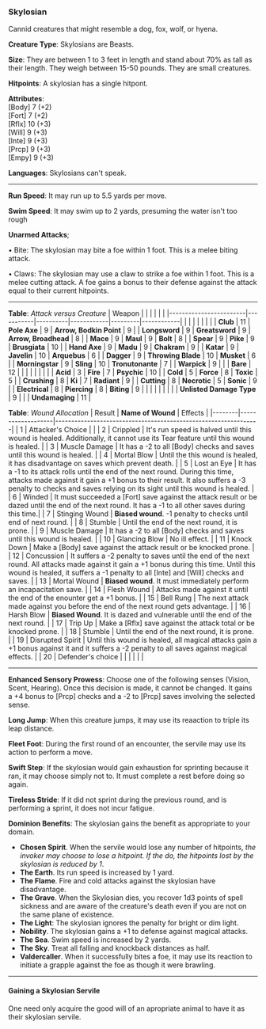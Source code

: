 ### Skylosian
Cannid creatures that might resemble a dog, fox, wolf, or hyena.

**Creature Type**: Skylosians are Beasts.

**Size**: They are between 1 to 3 feet in length and stand about 70% as tall as their length. They weigh between 15-50 pounds. They are small creatures.

**Hitpoints**: A skylosian has a single hitpont.

**Attributes**:  
[Body] 7 (+2)  
[Fort] 7 (+2)  
[Rflx] 10 (+3)  
[Will] 9 (+3)  
[Inte] 9 (+3)  
[Prcp] 9 (+3)  
[Empy] 9 (+3)  

**Languages**: Skylosians can't speak.

-----

**Run Speed**: It may run up to 5.5 yards per move.

**Swim Speed**: It may swim up to 2 yards, presuming the water isn't too rough

**Unarmed Attacks**;

 • Bite: The skylosian may bite a foe within 1 foot. This is a melee biting attack.

 • Claws: The skylosian may use a claw to strike a foe within 1 foot. This is a melee cutting attack. A foe gains a bonus to their defense against the attack equal to their current hitpoints.

-----

**Table**: *Attack versus Creature*
| Weapon                 |          |            |         |            |         |
|------------------------|-----------|----------|------------|---------|------------|
|                        |          |            |         |            |         |
| **Club**                   | 11    | **Pole Axe**         | 9     | **Arrow, Bodkin Point**    | 9    |
| **Longsword**              | 9     | **Greatsword**       | 9     | **Arrow, Broadhead**       | 8    |
| **Mace**                   | 9     | **Maul**             | 9    | **Bolt** | 8    |
| **Spear**                  | 9     | **Pike**             | 9     | **Brusgiata** | 10     |
| **Hand Axe**               | 9     | **Madu**             | 9     | **Chakram** | 9    |
| **Katar**                  | 9     | **Javelin**          | 10   | **Arquebus** | 6    |
| **Dagger**                 | 9     | **Throwing Blade**   | 10   | **Musket** |  6    |
| **Morningstar**            | 9     | **Sling**            | 10    | **Tronutonante** | 7    |
| **Warpick**                | 9     |              |         |  **Bare** |   12  |
|                        |           |          |            |         |            |
| **Acid**                   | 3     | **Fire**             | 7     | **Psychic** | 10     |
| **Cold**                   | 5     | **Force**            | 8     | **Toxic**  | 5     |
| **Crushing**               | 8     | **Ki**               | 7     | **Radiant** | 9     |
| **Cutting**                | 8     | **Necrotic**         | 5     | **Sonic** | 9    |
| **Electrical**             | 8     | **Piercing**         | 8     | **Biting** | 9    |
|                        |           |          |            |         |            |
| **Unlisted Damage Type** | 9 |    |     | **Undamaging** | 11 |

**Table**: *Wound Allocation*
| Result | **Name of Wound** | Effects                                                        |
|--------|-------------------|----------------------------------------------------------------|
|   1    | Attacker's Choice |                                                                |
|   2    | Crippled          | It's run speed is halved until this wound is healed. Additionally, it cannot use its Tear feature until this wound is healed.      |
|   3    | Muscle Damage     | It has a -2 to all [Body] checks and saves until this wound is healed. |
|   4    | Mortal Blow       | Until the this wound is healed, it has disadvantage on saves which prevent death. |
|   5    | Lost an Eye       | It has a -1 to its attack rolls until the end of the next round. During this time, attacks made against it gain a +1 bonus to their result. It also suffers a -3 penalty to checks and saves relying on its sight until this wound is healed. |
|   6    | Winded            | It must succeeded a [Fort] save against the attack result or be dazed until the end of the next round. It has a -1 to all other saves during this time.|
|   7    | Stinging Wound    | **Biased wound**. -1 penalty to checks until end of next round. |
|   8    | Stumble           | Until the end of the next round, it is prone. |
|   9    | Muscle Damage     | It has a -2 to all [Body] checks and saves until this wound is healed. |
|   10   | Glancing Blow     | No ill effect. |
|   11   | Knock Down        | Make a [Body] save against the attack result or be knocked prone. |
|   12   | Concussion        | It suffers a -2 penalty to saves until the end of the next round. All attacks made against it gain a +1 bonus during this time. Until this wound is healed, it suffers a -1 penalty to all [Inte] and [Will] checks and saves. |
|   13   | Mortal Wound      | **Biased wound**. It must immediately perform an incapacitation save. |
|   14   | Flesh Wound       | Attacks made against it until the end of the enounter get a +1 bonus. |
|   15   | Bell Rung         | The next attack made against you before the end of the next round gets advantage.  |
|   16   | Harsh Blow        | **Biased Wound**. It is dazed and vulnerable until the end of the next round. |
|   17   | Trip Up           | Make a [Rflx] save against the attack total or be knocked prone.                                  |
|   18   | Stumble           | Until the end of the next round, it is prone. |
|   19   | Disrupted Spirit  | Until this wound is healed, all magical attacks gain a +1 bonus against it and it suffers a -2 penalty to all saves against magical effects. |
|   20   | Defender's choice |                                   |
|        |                                                |                                   |

-----

**Enhanced Sensory Prowess**: Choose one of the following senses (Vision, Scent, Hearing). Once this decision is made, it cannot be changed. It gains a +4 bonus to [Prcp] checks and a -2 to [Prcp] saves involving the selected sense.

**Long Jump**: When this creature jumps, it may use its reaaction to triple its leap distance.

**Fleet Foot**: During the first round of an encounter, the servile may use its action to perform a move.

**Swift Step**: If the skylosian would gain exhaustion for sprinting because it ran, it may choose simply not to. It must complete a rest before doing so again.

**Tireless Stride**: If it did not sprint during the previous round, and is performing a sprint, it does not incur fatigue.

**Dominion Benefits**: The skylosian gains the benefit as appropriate to your domain.  
* **Chosen Spirit**. When the servile would lose any number of hitpoints, *the invoker may choose to lose a hitpoint. If the do, the hitpoints lost by the skylosian is reduced by 1*.
* **The Earth**. Its run speed is increased by 1 yard.
* **The Flame**. Fire and cold attacks against the skylosian have disadvantage.
* **The Grave**. When the Skylosian dies, you recover 1d3 points of spell sickness and are aware of the creature's death even if you are not on the same plane of existence.
* **The Light**: The skylosian ignores the penalty for bright or dim light.
* **Nobility**. The skylosian gains a +1 to defense against magical attacks.
* **The Sea**. Swim speed is increased by 2 yards.
* **The Sky**. Treat all falling and knockback distances as half.
* **Valdercaller**. When it successfully bites a foe, it may use its reaction to initiate a grapple against the foe as though it were brawling.

-----

#### Gaining a Skylosian Servile

One need only acquire the good will of an apropriate animal to have it as their skylosian servile.
